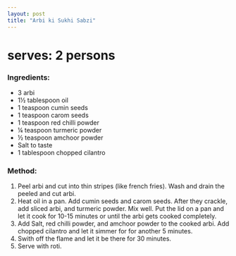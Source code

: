 ```yaml
---
layout: post
title: "Arbi ki Sukhi Sabzi"
---
```




# serves: 2 persons

### Ingredients:
* 3 arbi 
* 1½ tablespoon oil
* 1 teaspoon cumin seeds
* 1 teaspoon carom seeds
* 1 teaspoon red chilli powder
* ¼ teaspoon turmeric powder
* ½ teaspoon amchoor powder
* Salt to taste
* 1 tablespoon chopped cilantro

### Method:
1. Peel arbi and cut into thin stripes (like french fries). Wash and drain the peeled and cut arbi.
2. Heat oil in a pan. Add cumin seeds and carom seeds. After they crackle, add sliced arbi, and turmeric powder. Mix well. Put the lid on a pan and let it cook for 10-15 minutes or until the arbi gets cooked completely.   
3. Add Salt, red chilli powder, and amchoor powder to the cooked arbi. Add chopped cilantro and let it simmer for for another 5 minutes. 
4. Swith off the flame and let it be there for 30 minutes. 
5. Serve with roti.
